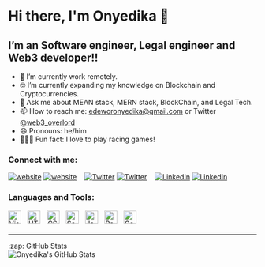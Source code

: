# Hi there, I'm Onyedika 👋 


## I’m an Software engineer, Legal engineer and Web3 developer!!

- 📱  I’m currently work remotely.
- 🤓 I’m currently expanding my knowledge on Blockchain and Cryptocurrencies.
- 💬  Ask me about MEAN stack, MERN stack, BlockChain, and Legal Tech.
- 📫  How to reach me: edeworonyedika@gmail.com or Twitter [@web3_overlord](twitter.com/web3_overlord)
- 😄  Pronouns: he/him
- 🚴🏽‍♀️  Fun fact: I love to play racing games!

### Connect with me:

[![website](./img/globe-light.svg)](https://onyedika.xyz#gh-light-mode-only)
[![website](./img/globe-dark.svg)](https://onyedika.xyz#gh-dark-mode-only)
&nbsp;&nbsp;
[![Twitter](./img/twitter-light.svg)](https://twitter.com/web3_overlord#gh-light-mode-only)
[![Twitter](./img/twitter-dark.svg)](https://twitter.com/web3_overlord#gh-dark-mode-only)
&nbsp;&nbsp;
[![LinkedIn](./img/linkedin-light.svg)](https://www.linkedin.com/in/edewor-onyedika#gh-light-mode-only)
[![LinkedIn](./img/linkedin-dark.svg)](https://www.linkedin.com/in/edewor-onyedika#gh-dark-mode-only)
&nbsp;

### Languages and Tools:

<img align="left" alt="Visual Studio Code" width="26px" src="https://cdn.jsdelivr.net/gh/devicons/devicon/icons/vscode/vscode-original.svg" style="padding-right:10px;" />
<img align="left" alt="HTML5" width="26px" src="https://cdn.jsdelivr.net/gh/devicons/devicon/icons/html5/html5-original.svg" style="padding-right:10px;" />
<img align="left" alt="CSS3" width="26px" src="https://cdn.jsdelivr.net/gh/devicons/devicon/icons/css3/css3-original.svg" style="padding-right:10px;" />
<img align="left" alt="Sass" width="26px" src="https://cdn.jsdelivr.net/gh/devicons/devicon/icons/sass/sass-original.svg" style="padding-right:10px;" />
<img align="left" alt="JavaScript" width="26px" src="https://cdn.jsdelivr.net/gh/devicons/devicon/icons/javascript/javascript-original.svg" style="padding-right:10px;" />
<img align="left" alt="React" width="26px" src="https://cdn.jsdelivr.net/gh/devicons/devicon/icons/react/react-original.svg" style="padding-right:10px;" />
<img align="left" alt="Gatsby" width="26px" src="https://cdn.jsdelivr.net/gh/devicons/devicon/icons/gatsby/gatsby-original.svg" style="padding-right:10px;" />
<br />
<br />

---

  <summary>:zap: GitHub Stats</summary>

  <img align="left" alt="Onyedika's GitHub Stats" src="https://github-readme-stats.vercel.app/api?username=kasodon&show_icons=true&hide_border=false&title_color=ff652f&icon_color=FFE400&bg_color=09131B&text_color=ffffff&border_color=0c1a25" />
